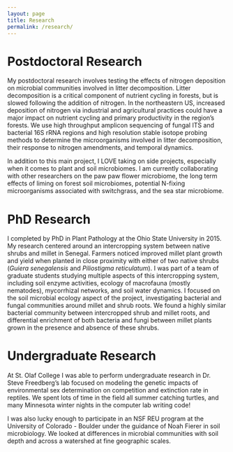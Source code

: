 ```yaml
---
layout: page
title: Research
permalink: /research/
---
```


# Postdoctoral Research

My postdoctoral research involves testing the effects of nitrogen deposition on microbial communities involved in litter decomposition. Litter decomposition is a critical component of nutrient cycling in forests, but is slowed following the addition of nitrogen. In the northeastern US, increased deposition of nitrogen via industrial and agricultural practices could have a major impact on nutrient cycling and primary productivity in the region’s forests. We use high throughput amplicon sequencing of fungal ITS and bacterial 16S rRNA regions and high resolution stable isotope probing methods to determine the microorganisms involved in litter decomposition, their response to nitrogen amendments, and temporal dynamics.

In addition to this main project, I LOVE taking on side projects, especially when it comes to plant and soil microbiomes. I am currently collaborating with other researchers on the paw paw flower microbiome, the long term effects of liming on forest soil microbiomes, potential N-fixing microorganisms associated with switchgrass, and the sea star microbiome.

# PhD Research

I completed by PhD in Plant Pathology at the Ohio State University in 2015. My research centered around an intercropping system between native shrubs and millet in Senegal. Farmers noticed improved millet plant growth and yield when planted in close proximity with either of two native shrubs (*Guiera senegalensis* and *Piliostigma reticulatum*). I was part of a team of graduate students studying multiple aspects of this intercropping system, including soil enzyme activities, ecology of macrofauna (mostly nematodes), mycorrhizal networks, and soil water dynamics. I focused on the soil microbial ecology aspect of the project, investigating bacterial and fungal communities around millet and shrub roots. We found a highly similar bacterial community between intercropped shrub and millet roots, and differential enrichment of both bacteria and fungi between millet plants grown in the presence and absence of these shrubs.

# Undergraduate Research 

At St. Olaf College I was able to perform undergraduate research in Dr. Steve Freedberg’s lab focused on modeling the genetic impacts of environmental sex determination on competition and extinction rate in reptiles. We spent lots of time in the field all summer catching turtles, and many Minnesota winter nights in the computer lab writing code!

I was also lucky enough to participate in an NSF REU program at the University of Colorado - Boulder under the guidance of Noah Fierer in soil microbiology. We looked at differences in microbial communities with soil depth and across a watershed at fine geographic scales.
